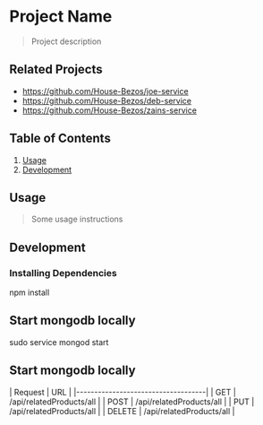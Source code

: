 # Project Name

> Project description

## Related Projects

  - https://github.com/House-Bezos/joe-service
  - https://github.com/House-Bezos/deb-service
  - https://github.com/House-Bezos/zains-service

## Table of Contents

1. [Usage](#Usage)
1. [Development](#development)

## Usage

> Some usage instructions

## Development

### Installing Dependencies

npm install

## Start mongodb locally
 sudo service mongod start

## Start mongodb locally

| Request | URL                      |
|------------------------------------|
| GET     | /api/relatedProducts/all |
| POST    | /api/relatedProducts/all |
| PUT     | /api/relatedProducts/all |
| DELETE  | /api/relatedProducts/all |